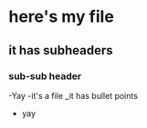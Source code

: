 # here's my file

## it has subheaders

### sub-sub header

-Yay
-it's a file
_it has bullet points
- yay
